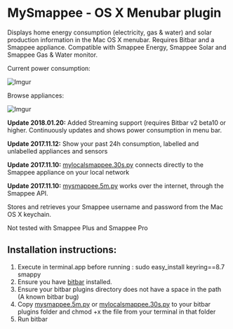 
# MySmappee - OS X Menubar plugin

Displays home energy consumption (electricity, gas & water) and solar production information in the Mac OS X menubar. 
Requires Bitbar and a Smappee appliance. Compatible with Smappee Energy, Smappee Solar and Smappee Gas & Water monitor.  

Current power consumption:

![Imgur](https://i.imgur.com/gxrmefr.png)

Browse appliances:

![Imgur](https://i.imgur.com/rXKlH4j.png)

**Update 2018.01.20:** Added Streaming support (requires Bitbar v2 beta10 or higher. Continuously updates and shows power consumption in menu bar.

**Update 2017.11.12:** Show your past 24h consumption, labelled and unlabelled appliances and sensors

**Update 2017.11.10:** [mylocalsmappee.30s.py](mylocalsmappee.30s.py) connects directly to the Smappee appliance on your local network

**Update 2017.11.10:** [mysmappee.5m.py](mysmappee.5m.py) works over the internet, through the Smappee API. 

Stores and retrieves your Smappee username and password from the Mac OS X keychain.

Not tested with Smappee Plus and Smappee Pro

## Installation instructions: 

1. Execute in terminal.app before running : sudo easy_install keyring==8.7 smappy
2. Ensure you have [bitbar](https://github.com/matryer/bitbar/releases/latest) installed.
3. Ensure your bitbar plugins directory does not have a space in the path (A known bitbar bug)
4. Copy [mysmappee.5m.py](mysmappee.5m.py) or [mylocalsmappee.30s.py](mylocalsmappee.30s.py) to your bitbar plugins folder and chmod +x the file from your terminal in that folder
5. Run bitbar
